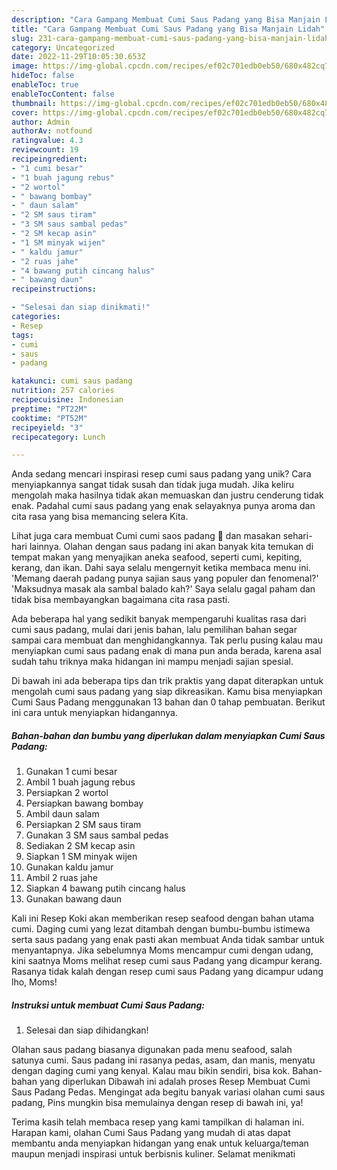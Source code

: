 ```yaml
---
description: "Cara Gampang Membuat Cumi Saus Padang yang Bisa Manjain Lidah"
title: "Cara Gampang Membuat Cumi Saus Padang yang Bisa Manjain Lidah"
slug: 231-cara-gampang-membuat-cumi-saus-padang-yang-bisa-manjain-lidah
category: Uncategorized
date: 2022-11-29T10:05:30.653Z
image: https://img-global.cpcdn.com/recipes/ef02c701edb0eb50/680x482cq70/cumi-saus-padang-foto-resep-utama.jpg
hideToc: false
enableToc: true
enableTocContent: false
thumbnail: https://img-global.cpcdn.com/recipes/ef02c701edb0eb50/680x482cq70/cumi-saus-padang-foto-resep-utama.jpg
cover: https://img-global.cpcdn.com/recipes/ef02c701edb0eb50/680x482cq70/cumi-saus-padang-foto-resep-utama.jpg
author: Admin
authorAv: notfound
ratingvalue: 4.3
reviewcount: 19
recipeingredient:
- "1 cumi besar"
- "1 buah jagung rebus"
- "2 wortol"
- " bawang bombay"
- " daun salam"
- "2 SM saus tiram"
- "3 SM saus sambal pedas"
- "2 SM kecap asin"
- "1 SM minyak wijen"
- " kaldu jamur"
- "2 ruas jahe"
- "4 bawang putih cincang halus"
- " bawang daun"
recipeinstructions:

- "Selesai dan siap dinikmati!"
categories:
- Resep
tags:
- cumi
- saus
- padang

katakunci: cumi saus padang 
nutrition: 257 calories
recipecuisine: Indonesian
preptime: "PT22M"
cooktime: "PT52M"
recipeyield: "3"
recipecategory: Lunch

---
```





Anda sedang mencari inspirasi resep cumi saus padang yang unik? Cara menyiapkannya sangat tidak susah dan tidak juga mudah. Jika keliru mengolah maka hasilnya tidak akan memuaskan dan justru cenderung tidak enak. Padahal cumi saus padang yang enak selayaknya punya aroma dan cita rasa yang bisa memancing selera Kita.





Lihat juga cara membuat Cumi cumi saos padang 🦑 dan masakan sehari-hari lainnya. Olahan dengan saus padang ini akan banyak kita temukan di tempat makan yang menyajikan aneka seafood, seperti cumi, kepiting, kerang, dan ikan. Dahi saya selalu mengernyit ketika membaca menu ini. &#39;Memang daerah padang punya sajian saus yang populer dan fenomenal?&#39; &#39;Maksudnya masak ala sambal balado kah?&#39; Saya selalu gagal paham dan tidak bisa membayangkan bagaimana cita rasa pasti.

Ada beberapa hal yang sedikit banyak mempengaruhi kualitas rasa dari cumi saus padang, mulai dari jenis bahan, lalu pemilihan bahan segar sampai cara membuat dan menghidangkannya. Tak perlu pusing kalau mau menyiapkan cumi saus padang enak di mana pun anda berada, karena asal sudah tahu triknya maka hidangan ini mampu menjadi sajian spesial.






Di bawah ini ada beberapa tips dan trik praktis yang dapat diterapkan untuk mengolah cumi saus padang yang siap dikreasikan. Kamu bisa menyiapkan Cumi Saus Padang menggunakan 13 bahan dan 0 tahap pembuatan. Berikut ini cara untuk menyiapkan hidangannya.

<!--inarticleads1-->

##### Bahan-bahan dan bumbu yang diperlukan dalam menyiapkan Cumi Saus Padang:

1. Gunakan 1 cumi besar
1. Ambil 1 buah jagung rebus
1. Persiapkan 2 wortol
1. Persiapkan  bawang bombay
1. Ambil  daun salam
1. Persiapkan 2 SM saus tiram
1. Gunakan 3 SM saus sambal pedas
1. Sediakan 2 SM kecap asin
1. Siapkan 1 SM minyak wijen
1. Gunakan  kaldu jamur
1. Ambil 2 ruas jahe
1. Siapkan 4 bawang putih cincang halus
1. Gunakan  bawang daun


Kali ini Resep Koki akan memberikan resep seafood dengan bahan utama cumi. Daging cumi yang lezat ditambah dengan bumbu-bumbu istimewa serta saus padang yang enak pasti akan membuat Anda tidak sambar untuk menyantapnya. Jika sebelumnya Moms mencampur cumi dengan udang, kini saatnya Moms melihat resep cumi saus Padang yang dicampur kerang. Rasanya tidak kalah dengan resep cumi saus Padang yang dicampur udang lho, Moms! 

<!--inarticleads2-->

##### Instruksi untuk membuat Cumi Saus Padang:


1. Selesai dan siap dihidangkan!

Olahan saus padang biasanya digunakan pada menu seafood, salah satunya cumi. Saus padang ini rasanya pedas, asam, dan manis, menyatu dengan daging cumi yang kenyal. Kalau mau bikin sendiri, bisa kok. Bahan-bahan yang diperlukan Dibawah ini adalah proses Resep Membuat Cumi Saus Padang Pedas. Mengingat ada begitu banyak variasi olahan cumi saus padang, Pins mungkin bisa memulainya dengan resep di bawah ini, ya! 

Terima kasih telah membaca resep yang kami tampilkan di halaman ini. Harapan kami, olahan Cumi Saus Padang yang mudah di atas dapat membantu anda menyiapkan hidangan yang enak untuk keluarga/teman maupun menjadi inspirasi untuk berbisnis kuliner. Selamat menikmati
